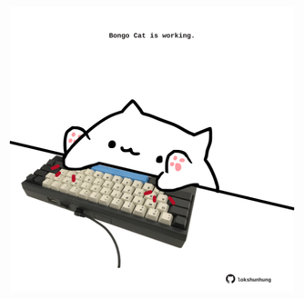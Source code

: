 <!-- built at 20/08/2024, 23:00:51 UTC -->
<p align="center">
  <img width="500" height="500" src="./ReadmeImage.svg">
</p>
